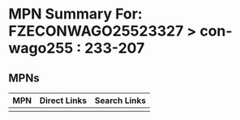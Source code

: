 



# MPN Summary For: FZECONWAGO25523327 > con-wago255 : 233-207

## MPNs
  

|MPN|Direct Links|Search Links|
| :--- | :--- | :--- |
||||
